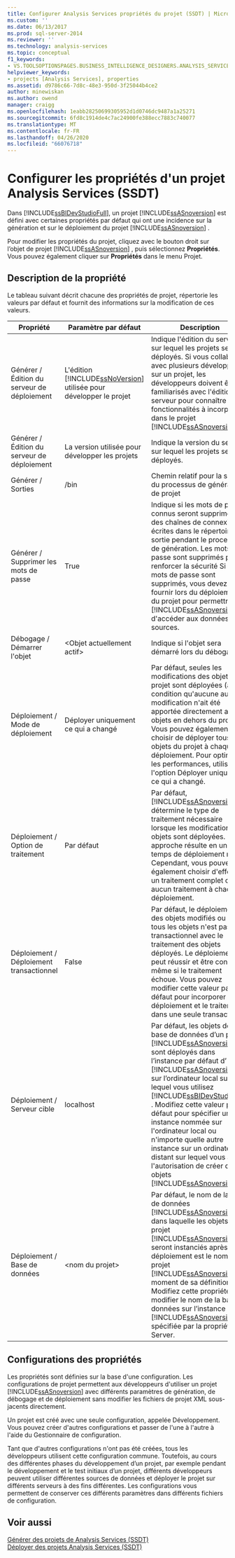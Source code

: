 ```yaml
---
title: Configurer Analysis Services propriétés du projet (SSDT) | Microsoft Docs
ms.custom: ''
ms.date: 06/13/2017
ms.prod: sql-server-2014
ms.reviewer: ''
ms.technology: analysis-services
ms.topic: conceptual
f1_keywords:
- VS.TOOLSOPTIONSPAGES.BUSINESS_INTELLIGENCE_DESIGNERS.ANALYSIS_SERVICES_DESIGNERS.GENERAL
helpviewer_keywords:
- projects [Analysis Services], properties
ms.assetid: d9786c66-7d8c-48e3-950d-3f25044b4ce2
author: minewiskan
ms.author: owend
manager: craigg
ms.openlocfilehash: 1eabb28250699305952d1d0746dc9487a1a25271
ms.sourcegitcommit: 6fd8c1914de4c7ac24900fe388ecc7883c740077
ms.translationtype: MT
ms.contentlocale: fr-FR
ms.lasthandoff: 04/26/2020
ms.locfileid: "66076718"
---
```

# <a name="configure-analysis-services-project-properties-ssdt"></a>Configurer les propriétés d'un projet Analysis Services (SSDT)
  Dans [!INCLUDE[ssBIDevStudioFull](../../includes/ssbidevstudiofull-md.md)], un projet [!INCLUDE[ssASnoversion](../../includes/ssasnoversion-md.md)] est défini avec certaines propriétés par défaut qui ont une incidence sur la génération et sur le déploiement du projet [!INCLUDE[ssASnoversion](../../includes/ssasnoversion-md.md)] .  
  
 Pour modifier les propriétés du projet, cliquez avec le bouton droit sur l’objet de projet [!INCLUDE[ssASnoversion](../../includes/ssasnoversion-md.md)] , puis sélectionnez **Propriétés**. Vous pouvez également cliquer sur **Propriétés** dans le menu Projet.  
  
## <a name="property-description"></a>Description de la propriété  
 Le tableau suivant décrit chacune des propriétés de projet, répertorie les valeurs par défaut et fournit des informations sur la modification de ces valeurs.  
  
|Propriété|Paramètre par défaut|Description|  
|--------------|---------------------|-----------------|  
|Générer / Édition du serveur de déploiement|L'édition [!INCLUDE[ssNoVersion](../../includes/ssnoversion-md.md)] utilisée pour développer le projet|Indique l'édition du serveur sur lequel les projets seront déployés. Si vous collaborez avec plusieurs développeurs sur un projet, les développeurs doivent être familiarisés avec l'édition du serveur pour connaître les fonctionnalités à incorporer dans le projet [!INCLUDE[ssASnoversion](../../includes/ssasnoversion-md.md)] .|  
|Générer / Édition du serveur de déploiement|La version utilisée pour développer les projets|Indique la version du serveur sur lequel les projets seront déployés.|  
|Générer / Sorties|/bin|Chemin relatif pour la sortie du processus de génération de projet|  
|Générer / Supprimer les mots de passe|True|Indique si les mots de passe connus seront supprimés des chaînes de connexion écrites dans le répertoire de sortie pendant le processus de génération. Les mots de passe sont supprimés pour renforcer la sécurité Si les mots de passe sont supprimés, vous devez les fournir lors du déploiement du projet pour permettre à [!INCLUDE[ssASnoversion](../../includes/ssasnoversion-md.md)] d'accéder aux données sources.|  
|Débogage / Démarrer l'objet|\<Objet actuellement actif>|Indique si l'objet sera démarré lors du débogage.|  
|Déploiement / Mode de déploiement|Déployer uniquement ce qui a changé|Par défaut, seules les modifications des objets du projet sont déployées (à condition qu'aucune autre modification n'ait été apportée directement aux objets en dehors du projet). Vous pouvez également choisir de déployer tous les objets du projet à chaque déploiement. Pour optimiser les performances, utilisez l'option Déployer uniquement ce qui a changé.|  
|Déploiement / Option de traitement|Par défaut|Par défaut, [!INCLUDE[ssASnoversion](../../includes/ssasnoversion-md.md)] détermine le type de traitement nécessaire lorsque les modifications des objets sont déployées. Cette approche résulte en un temps de déploiement réduit. Cependant, vous pouvez également choisir d'effectuer un traitement complet ou aucun traitement à chaque déploiement.|  
|Déploiement / Déploiement transactionnel|False|Par défaut, le déploiement des objets modifiés ou de tous les objets n'est pas transactionnel avec le traitement des objets déployés. Le déploiement peut réussir et être conservé même si le traitement échoue. Vous pouvez modifier cette valeur par défaut pour incorporer le déploiement et le traitement dans une seule transaction.|  
|Déploiement / Serveur cible|localhost|Par défaut, les objets de base de données d’un projet [!INCLUDE[ssASnoversion](../../includes/ssasnoversion-md.md)] sont déployés dans l’instance par défaut d’ [!INCLUDE[ssASnoversion](../../includes/ssasnoversion-md.md)] sur l’ordinateur local sur lequel vous utilisez [!INCLUDE[ssBIDevStudioFull](../../includes/ssbidevstudiofull-md.md)] . Modifiez cette valeur par défaut pour spécifier une instance nommée sur l'ordinateur local ou n'importe quelle autre instance sur un ordinateur distant sur lequel vous avez l'autorisation de créer des objets [!INCLUDE[ssASnoversion](../../includes/ssasnoversion-md.md)] .|  
|Déploiement / Base de données|\<nom du projet>|Par défaut, le nom de la base de données [!INCLUDE[ssASnoversion](../../includes/ssasnoversion-md.md)] dans laquelle les objets du projet [!INCLUDE[ssASnoversion](../../includes/ssasnoversion-md.md)] seront instanciés après le déploiement est le nom du projet [!INCLUDE[ssASnoversion](../../includes/ssasnoversion-md.md)] au moment de sa définition. Modifiez cette propriété pour modifier le nom de la base de données sur l’instance [!INCLUDE[ssASnoversion](../../includes/ssasnoversion-md.md)] spécifiée par la propriété Server.|  
  
## <a name="property-configurations"></a>Configurations des propriétés  
 Les propriétés sont définies sur la base d'une configuration. Les configurations de projet permettent aux développeurs d'utiliser un projet [!INCLUDE[ssASnoversion](../../includes/ssasnoversion-md.md)] avec différents paramètres de génération, de débogage et de déploiement sans modifier les fichiers de projet XML sous-jacents directement.  
  
 Un projet est créé avec une seule configuration, appelée Développement. Vous pouvez créer d'autres configurations et passer de l'une à l'autre à l'aide du Gestionnaire de configuration.  
  
 Tant que d'autres configurations n'ont pas été créées, tous les développeurs utilisent cette configuration commune. Toutefois, au cours des différentes phases du développement d’un projet, par exemple pendant le développement et le test initiaux d’un projet, différents développeurs peuvent utiliser différentes sources de données et déployer le projet sur différents serveurs à des fins différentes. Les configurations vous permettent de conserver ces différents paramètres dans différents fichiers de configuration.  
  
## <a name="see-also"></a>Voir aussi  
 [Générer des projets de Analysis Services &#40;SSDT&#41;](build-analysis-services-projects-ssdt.md)   
 [Déployer des projets Analysis Services &#40;SSDT&#41;](deploy-analysis-services-projects-ssdt.md)  
  
  
